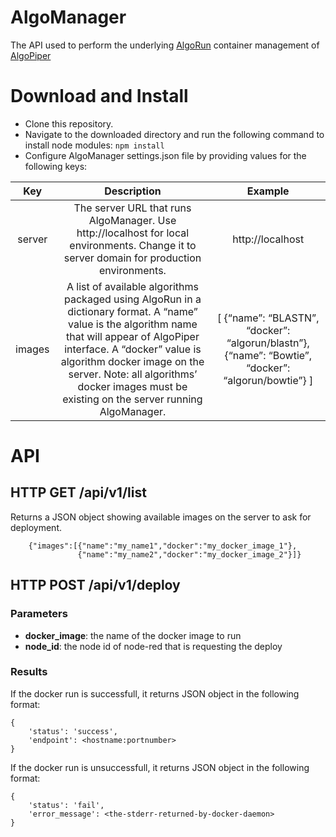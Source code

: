 # AlgoManager
The API used to perform the underlying [AlgoRun](https://github.com/algorun/algorun) container management of [AlgoPiper](https://github.com/algorun/algopiper)

# Download and Install
- Clone this repository.
- Navigate to the downloaded directory and run the following command to install node modules:  `npm install`
- Configure AlgoManager settings.json file by providing values for the following keys:

|   Key  |                                                                                                                                                  Description                                                                                                                                                  |                                               Example                                              |
|:------:|:-------------------------------------------------------------------------------------------------------------------------------------------------------------------------------------------------------------------------------------------------------------------------------------------------------------:|:--------------------------------------------------------------------------------------------------:|
| server | The server URL that runs AlgoManager. Use http://localhost for local environments. Change it to server domain for production environments.                                                                                                                                                                    |                                          http://localhost                                          |
| images | A list of available algorithms packaged using AlgoRun in a dictionary format. A “name” value is the algorithm name that will appear of AlgoPiper interface. A “docker” value is algorithm docker image on the server. Note: all algorithms’ docker images must be existing on the server running AlgoManager. | [ {“name”: “BLASTN”, “docker”: “algorun/blastn”}, {“name”: “Bowtie”, “docker”: “algorun/bowtie”} ] |


# API
## HTTP GET /api/v1/list
Returns a JSON object showing available images on the server to ask for deployment.
```
    {"images":[{"name":"my_name1","docker":"my_docker_image_1"},
               {"name":"my_name2","docker":"my_docker_image_2"}]}
```

## HTTP POST /api/v1/deploy
### Parameters
- **docker_image**: the name of the docker image to run
- **node_id**: the node id of node-red that is requesting the deploy

### Results
If the docker run is successfull, it returns JSON object in the following format:

```
{
    'status': 'success',
    'endpoint': <hostname:portnumber>
}
```

If the docker run is unsuccessfull, it returns JSON object in the following format:

```
{
    'status': 'fail',
    'error_message': <the-stderr-returned-by-docker-daemon>
}
```
